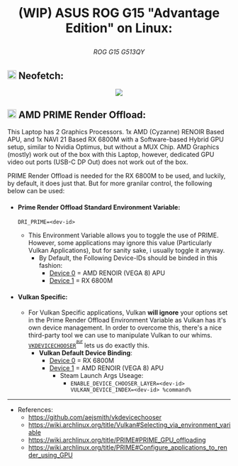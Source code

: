 # <p align=center>(WIP) ASUS ROG G15 "Advantage Edition" on Linux:
###### <p align=center> ROG G15 G513QY


## <img src="https://user-images.githubusercontent.com/28176188/192112809-e2564eee-f9a6-4504-8d13-a56d58b268f3.svg" width="20" height="20"> Neofetch:
<p align=center><img src="https://user-images.githubusercontent.com/28176188/192112487-b5c15ca1-9600-4fba-b113-fb439ba4de87.png"></p>

<!--
### WIP SECTION

## Annoyances:

- ### General Annoyances:

  WIP SECTION
  There's only a few. One of the biggest annoyances is the Laptop does not allow the useage of more than 512MB of Video Memory on the iGPU


- ### Linux Specific:
  -->

## <img src="https://user-images.githubusercontent.com/28176188/142365376-270d160f-33c3-4012-a3d9-541ab65bfdb6.png" width="20" height="20"> **AMD PRIME Render Offload**:

 This Laptop has 2 Graphics Processors. 1x AMD (Cyzanne) RENOIR Based APU, and 1x NAVI 21 Based RX 6800M with a Software-based Hybrid GPU setup, similar to Nvidia Optimus, but without a MUX Chip. AMD Graphics (mostly) work out of the box with this Laptop, however, dedicated GPU video out ports (USB-C DP Out) does not work out of the box. 
 
 PRIME Render Offload is needed for the RX 6800M to be used, and luckily, by default, it does just that. But for more granilar control, the following below can be used:


- #### Prime Render Offload Standard Environment Variable:
  
  ```DRI_PRIME=<dev-id>```
  - This Environment Variable allows you to toggle the use of PRIME. However, some applications may ignore this value (Particularly Vulkan Applications), but for sanity sake, i usually toggle it anyway.
    - By Default, the Following Device-IDs should be binded in this fashion:
      - <u>Device 0</u> = AMD RENOIR (VEGA 8) APU
      - <u>Device 1</u> = RX 6800M

- #### Vulkan Specific:
  - For Vulkan Specific applications, Vulkan **will ignore** your options set in the Prime Render Offload Environment Variable as Vulkan has it's own device management. In order to overcome this, there's a nice third-party tool we can use to manipulate Vulkan to our whims. [`VKDEVICECHOOSER`](https://github.com/aejsmith/vkdevicechooser)<sup><sup>[aur](https://aur.archlinux.org/packages/vkdevicechooser)</sup></sup> lets us do exactly this.
    - **Vulkan Default Device Binding**:
        - <u>Device 0</u> = RX 6800M
        - <u>Device 1</u> = AMD RENOIR (VEGA 8) APU
          - Steam Launch Args Useage:
            - ```ENABLE_DEVICE_CHOOSER_LAYER=<dev-id> VULKAN_DEVICE_INDEX=<dev-id> %command%```
---

- References:
    - https://github.com/aejsmith/vkdevicechooser
    - https://wiki.archlinux.org/title/Vulkan#Selecting_via_environment_variable
    - https://wiki.archlinux.org/title/PRIME#PRIME_GPU_offloading
    - https://wiki.archlinux.org/title/PRIME#Configure_applications_to_render_using_GPU